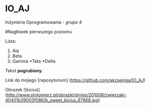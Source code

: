 IO_AJ
=====

Inżynieria Oprogramowania - *grupa 4*

#Nagłówek pierwszego poziomu

Lista:

1. Ala
2. Beta
3. Gamma
  *Teta
  *Delta
  
Tekst **pogrubiony**.

Link do mojego [reposytorium] (https://github.com/akzseinga/IO_AJ)

Obrazek ![kiciuś] (http://www.stylomierz.pl/obrazki/styles/201008/zwierzaki-40401b39003f086/b_sweet_kicius_67868.jpg)
